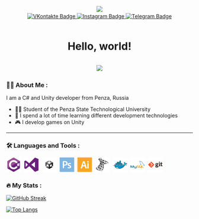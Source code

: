 <div id="header" align="center"> 
  <img src="https://media4.giphy.com/media/6FT3QE3AJMfwJDZBNr/giphy.gif?cid=ecf05e47g0ab4r4fvzopoqkilbycd1kmn8pyv7zex8xdfinn&rid=giphy.gif&ct=s" width="150"/>
</div>

<div id="badges" align="center">
  <a href="https://vk.com/s_pershinn">
    <img src="https://img.shields.io/badge/VKontakte-blue?logo=vk&logoColor=white&style=for-the-badge" alt="VKontakte Badge"/>
  </a>
  <a href="https://instagram.com/s_pershinn">
    <img src="https://img.shields.io/badge/Instagram-purple?logo=instagram&logoColor=white&style=for-the-badge" alt="Instagram Badge"/>
  </a>
  <a href="https://t.me/s_pershinn">
    <img src="https://img.shields.io/badge/Telegram-lightblue?logo=telegram&logoColor=white&style=for-the-badge" alt="Telegram Badge"/>
  </a>  
</div>

<div id="stat" align="center">
  <img src="https://komarev.com/ghpvc/?username=nobodyHelp&style=flat-square&color=blue" alt=""/>
  <h1>
    Hello, world!    
  </h1>
  <h2>
  <img src="https://media4.giphy.com/media/4HcGdnro0YX3a8EBSf/giphy.gif?cid=ecf05e47ee5j3eoozicfvkybmz7naa4fc33w2az6a56frzpj&rid=giphy.gif&ct=g" width="1000"/>
  </h2>
</div>
 
### :man_technologist: About Me :
I am a C# and Unity developer from Penza, Russia
- :student: Student of the Penza State Technological University
- :notebook: I spend a lot of time learning different development technologies
- :video_game: I develop games on Unity

---

### :hammer_and_wrench: Languages and Tools :
<div>
  <img src="https://github.com/devicons/devicon/blob/master/icons/csharp/csharp-original.svg" title="C#" alt="C#" width="40" height="40"/>&nbsp;
  <img src="https://github.com/devicons/devicon/blob/master/icons/visualstudio/visualstudio-plain.svg" title="VS" alt="VS" width="40" height="40"/>&nbsp;
  <img src="https://github.com/devicons/devicon/blob/master/icons/unity/unity-original.svg" title="Unity" alt="Unity" width="40" height="40"/>&nbsp;
  <img src="https://github.com/devicons/devicon/blob/master/icons/photoshop/photoshop-plain.svg" title="Photoshop" alt="Photoshop" width="40" height="40"/>&nbsp;
  <img src="https://github.com/devicons/devicon/blob/master/icons/illustrator/illustrator-plain.svg" title="Illustrator" alt="Illustrator" width="40" height="40"/>&nbsp;
  <img src="https://github.com/devicons/devicon/blob/master/icons/microsoftsqlserver/microsoftsqlserver-plain.svg" title="MSSQL" alt="MSSQL" width="40" height="40"/>&nbsp;
  <img src="https://github.com/devicons/devicon/blob/master/icons/docker/docker-original.svg" title="Docker" alt="Docker " width="40" height="40"/>&nbsp;
  <img src="https://github.com/devicons/devicon/blob/master/icons/mysql/mysql-original-wordmark.svg" title="MySQL"  alt="MySQL" width="40" height="40"/>&nbsp;
  <img src="https://github.com/devicons/devicon/blob/master/icons/git/git-original-wordmark.svg" title="Git" **alt="Git" width="40" height="40"/>
</div>

### :fire: My Stats :
[![GitHub Streak](http://github-readme-streak-stats.herokuapp.com?user=nobodyHelp&theme=github-green-purple&date_format=j%20M%5B%20Y%5D)](https://git.io/streak-stats)

[![Top Langs](https://github-readme-stats.vercel.app/api/top-langs/?username=nobodyHelp&layout=compact&theme=dark)](https://github.com/anuraghazra/github-readme-stats)
